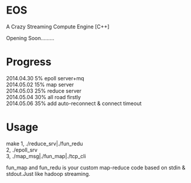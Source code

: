 EOS
===

A Crazy Streaming Compute Engine [C++]

Opening Soon.........

Progress  
===  
2014.04.30 5%  epoll server+mq  
2014.05.02 15% map server  
2014.05.03 25% reduce server    
2014.05.04 30% all road firstly  
2014.05.06 35% add auto-reconnect & connect timeout  


Usage  
===  
make
1, ./reduce_srv|./fun_redu  
2, ./epoll_srv    
3, ./map_msg|./fun_map|./tcp_cli

fun_map and fun_redu is your custom map-reduce code based on stdin & stdout.Just like hadoop streaming.  
